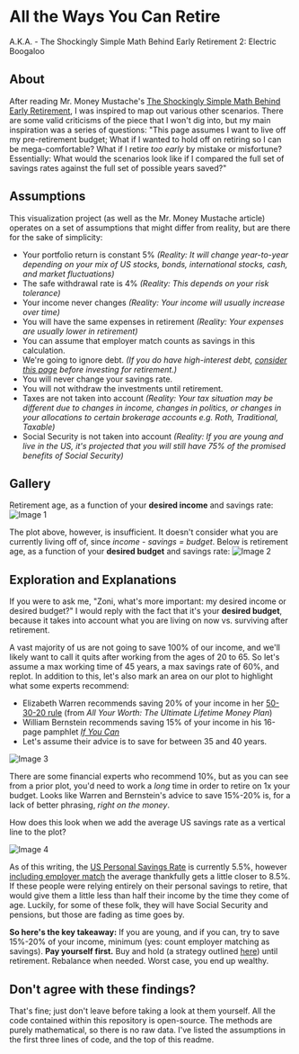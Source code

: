 # All the Ways You Can Retire

A.K.A. - The Shockingly Simple Math Behind Early Retirement 2: Electric Boogaloo

## About

After reading Mr. Money Mustache's [The Shockingly Simple Math Behind Early Retirement](http://www.mrmoneymustache.com/2012/01/13/the-shockingly-simple-math-behind-early-retirement/), I was inspired to map out various other scenarios. There are some valid criticisms of the piece that I won't dig into, but my main inspiration was a series of questions: "This page assumes I want to live off my pre-retirement budget; What if I wanted to hold off on retiring so I can be mega-comfortable? What if I retire *too early* by mistake or misfortune? Essentially: What would the scenarios look like if I compared the full set of savings rates against the full set of possible years saved?"

## Assumptions

This visualization project (as well as the Mr. Money Mustache article) operates on a set of assumptions that might differ from reality, but are there for the sake of simplicity:

* Your portfolio return is constant 5% *(Reality: It will change year-to-year depending on your mix of US stocks, bonds, international stocks, cash, and market fluctuations)*
* The safe withdrawal rate is 4% *(Reality: This depends on your risk tolerance)*
* Your income never changes *(Reality: Your income will usually increase over time)*
* You will have the same expenses in retirement *(Reality: Your expenses are usually lower in retirement)*
* You can assume that employer match counts as savings in this calculation.
* We're going to ignore debt. *(If you do have high-interest debt, [consider this page](https://www.reddit.com/r/personalfinance/wiki/debt#wiki_what.27s_the_best_way_to_pay_down_my_debt.3F) before investing for retirement.)*
* You will never change your savings rate.
* You will not withdraw the investments until retirement.
* Taxes are not taken into account *(Reality: Your tax situation may be different due to changes in income, changes in politics, or changes in your allocations to certain brokerage accounts e.g. Roth, Traditional, Taxable)*
* Social Security is not taken into account *(Reality: If you are young and live in the US, it's projected that you will still have 75% of the promised benefits of Social Security)*

## Gallery

Retirement age, as a function of your **desired income** and savings rate:
![Image 1](https://raw.githubusercontent.com/zonination/retirement/master/income.png)

The plot above, however, is insufficient. It doesn't consider what you are currently living off of, since *income - savings = budget*. Below is retirement age, as a function of your **desired budget** and savings rate:
![Image 2](https://raw.githubusercontent.com/zonination/retirement/master/budget.png)

## Exploration and Explanations

If you were to ask me, "Zoni, what's more important: my desired income or desired budget?" I would reply with the fact that it's your **desired budget**, because it takes into account what you are living on now vs. surviving after retirement.

A vast majority of us are not going to save 100% of our income, and we'll likely want to call it quits after working from the ages of 20 to 65. So let's assume a max working time of 45 years, a max savings rate of 60%, and replot. In addition to this, let's also mark an area on our plot to highlight what some experts recommend:

* Elizabeth Warren recommends saving 20% of your income in her [50-30-20 rule](https://www.gobankingrates.com/personal-finance/senator-elizabeth-warren-50-30-20-budget-rule-save-pay-off-debt/) (from *All Your Worth: The Ultimate Lifetime Money Plan*)
* William Bernstein recommends saving 15% of your income in his 16-page pamphlet *[If You Can](https://www.etf.com/docs/IfYouCan.pdf)*
* Let's assume their advice is to save for between 35 and 40 years.

![Image 3](https://raw.githubusercontent.com/zonination/retirement/master/altplots/budget-1.png)

There are some financial experts who recommend 10%, but as you can see from a prior plot, you'd need to work a *long* time in order to retire on 1x your budget. Looks like Warren and Bernstein's advice to save 15%-20% is, for a lack of better phrasing, *right on the money*.

How does this look when we add the average US savings rate as a vertical line to the plot?

![Image 4](https://raw.githubusercontent.com/zonination/retirement/master/altplots/budget-2.png)

As of this writing, the [US Personal Savings Rate](http://www.tradingeconomics.com/united-states/personal-savings) is currently 5.5%, however [including employer match](http://www.fool.com/investing/2016/10/03/heres-the-average-americans-savings-rate.aspx) the average thankfully gets a little closer to 8.5%. If these people were relying entirely on their personal savings to retire, that would give them a little less than half their income by the time they come of age. Luckily, for some of these folk, they will have Social Security and pensions, but those are fading as time goes by.

**So here's the key takeaway:** If you are young, and if you can, try to save 15%-20% of your income, minimum (yes: count employer matching as savings). **Pay yourself first.** Buy and hold (a strategy outlined [here](https://github.com/zonination/investing/blob/master/README.md)) until retirement. Rebalance when needed. Worst case, you end up wealthy.

## Don't agree with these findings?

That's fine; just don't leave before taking a look at them yourself. All the code contained within this repository is open-source. The methods are purely mathematical, so there is no raw data. I've listed the assumptions in the first three lines of code, and the top of this readme.
